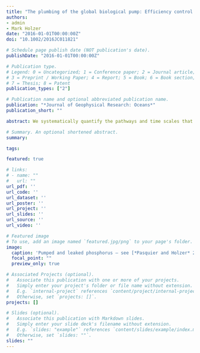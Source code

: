 ```yaml
---
title: "The plumbing of the global biological pump: Efficiency control through leaks, pathways, and time scales"
authors:
- admin
- Mark Holzer
date: "2016-01-01T00:00:00Z"
doi: "10.1002/2016JC011821"

# Schedule page publish date (NOT publication's date).
publishDate: "2016-01-01T00:00:00Z"

# Publication type.
# Legend: 0 = Uncategorized; 1 = Conference paper; 2 = Journal article;
# 3 = Preprint / Working Paper; 4 = Report; 5 = Book; 6 = Book section;
# 7 = Thesis; 8 = Patent
publication_types: ["2"]

# Publication name and optional abbreviated publication name.
publication: "*Journal of Geophysical Research: Oceans*"
publication_short: ""

abstract: We systematically quantify the pathways and time scales that set the efficiency, *E*<sub>bio</sub>, of the global biological pump by applying Green‐function‐based diagnostics to a data‐assimilated phosphorus cycle embedded in a jointly assimilated ocean circulation. We consider "bio pipes" that consist of phosphorus paths that connect specified regions of last biological utilization with regions where regenerated phosphate first reemerges into the euphotic zone. The bio pipes that contribute most to *E*<sub>bio</sub> connect the Eastern Equatorial Pacific (EEqP) and Equatorial Atlantic to the Southern Ocean ((21 ± 3)% of *E*<sub>bio</sub>), as well as the Southern Ocean to itself ((15 ± 3)% of *E*<sub>bio</sub>). The bio pipes with the largest phosphorus flow rates connect the EEqP to itself and the subantarctic Southern Ocean to itself. The global mean sequestration time of the biological pump is 130 ± 70 years, while the sequestration time of the bio pipe from anywhere to the Antarctic region of the Southern Ocean is 430 ± 30 years. The distribution of phosphorus flowing within a given bio pipe is quantified by its transit‐time partitioned path density. For the largest bio pipes, ∼1/7 of their phosphorus is carried by thermocline paths with transit times less than ∼300–400 years, while ∼4/7 of their phosphorus is carried by abyssal paths with transit times exceeding ∼700 years. The path density reveals that Antarctic Intermediate Water carries about a third of the regenerated phosphate last utilized in the EEqP that is destined for the Southern Ocean euphotic zone. The Southern Ocean is where (62 ± 2)% of the regenerated inventory and (69 ± 1)% of the preformed inventory first reemerge into the euphotic zone.

# Summary. An optional shortened abstract.
summary: 

tags:

featured: true

# links:
# - name: ""
#   url: ""
url_pdf: ''
url_code: ''
url_dataset: ''
url_poster: ''
url_project: ''
url_slides: ''
url_source: ''
url_video: ''

# Featured image
# To use, add an image named `featured.jpg/png` to your page's folder. 
image:
  caption: 'Pumped and leaked phosphorus — see [*Pasquier and Holzer* 2016](10.1002/2016JC011821)'
  focal_point: ""
  preview_only: true

# Associated Projects (optional).
#   Associate this publication with one or more of your projects.
#   Simply enter your project's folder or file name without extension.
#   E.g. `internal-project` references `content/project/internal-project/index.md`.
#   Otherwise, set `projects: []`.
projects: []

# Slides (optional).
#   Associate this publication with Markdown slides.
#   Simply enter your slide deck's filename without extension.
#   E.g. `slides: "example"` references `content/slides/example/index.md`.
#   Otherwise, set `slides: ""`.
slides: ""
---
```



